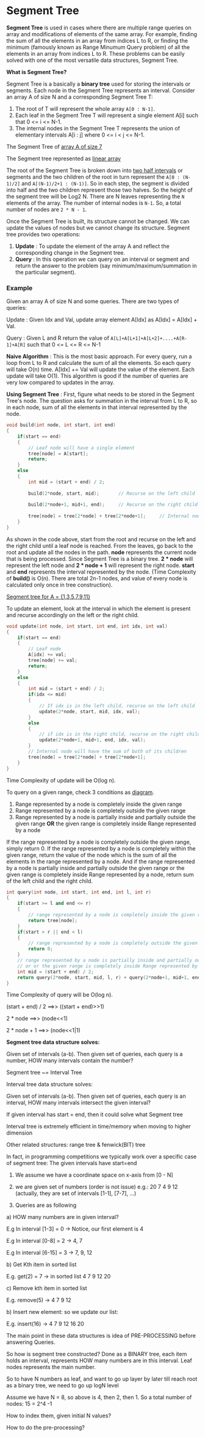 # Segment Tree

**Segment Tree** is used in cases where there are multiple range queries on array and modifications of elements of the same array. 
For example, finding the sum of all the elements in an array from indices L to R, or finding the minimum (famously known as Range Minumum Query problem) 
of all the elements in an array from indices L to R. These problems can be easily solved with one of the most versatile data structures, Segment Tree.

**What is Segment Tree?** 

Segment Tree is a basically a **binary tree** used for storing the intervals or segments. Each node in the Segment Tree represents an interval. 
Consider an array A of size N and a corresponding Segment Tree T:

1) The root of T will represent the whole array `A[0 : N-1]`.
2) Each leaf in the Segment Tree T will represent a single element A[i] such that 0 <= i <= N-1.
3) The internal nodes in the Segment Tree T represents the union of elementary intervals A[i : j] where 0 <= i < j <= N-1.

The Segment Tree of [array A of size 7](https://github.com/Khaled-Mahmmoud/MyCompetitiveProgramming/blob/master/img/Tree/segment%20tree%20size%207.jpg)

The Segment tree represented as [linear array](https://github.com/Khaled-Mahmmoud/MyCompetitiveProgramming/blob/master/img/Tree/segment%20tree%20linear%20array.jpg)

The root of the Segment Tree is broken down into [two half intervals](https://github.com/Khaled-Mahmmoud/MyCompetitiveProgramming/blob/master/img/Tree/two%20half%20intervals.png) or segments and the two children of the root 
in turn represent the `A[0 : (N-1)/2]` and `A[(N-1)/2+1 : (N-1)]`. So in each step, the segment is divided into half and the two children represent those two halves.
So the height of the segment tree will be Log2 N. There are N leaves representing the `N` elements of the array. The number of internal nodes is `N-1`. 
So, a total number of nodes are `2 * N - 1`.

Once the Segment Tree is built, its structure cannot be changed. We can update the values of nodes but we cannot change its structure.
Segment tree provides two operations:

1) **Update** : To update the element of the array A and reflect the corresponding change in the Segment tree.
2) **Query** : In this operation we can query on an interval or segment and return the answer to the problem (say minimum/maximum/summation in the particular segment).

### Example

Given an array A of size N and some queries. There are two types of queries:

Update : Given Idx and Val, update array element A[Idx] as A[Idx] = A[Idx] + Val.

Query : Given L and R return the value of `A[L]+A[L+1]+A[L+2]+....+A[R-1]+A[R]` such that 0 <= L <= R <= N-1

**Naive Algorithm** :
This is the most basic approach. For every query, run a loop from L to R and calculate the sum of all the elements. So each query will take O(n) time.
A[Idx] += Val will update the value of the element. Each update will take O(1).
This algorithm is good if the number of queries are very low compared to updates in the array.

**Using Segment Tree** :
First, figure what needs to be stored in the Segment Tree's node. The question asks for summation in the interval from L to R, so in each node, 
sum of all the elements in that interval represented by the node. 
```cpp
void build(int node, int start, int end)
{
    if(start == end)
    {
        // Leaf node will have a single element
        tree[node] = A[start];
        return;
    }
    else
    {
        int mid = (start + end) / 2;
       
        build(2*node, start, mid);       // Recurse on the left child
        
        build(2*node+1, mid+1, end);     // Recurse on the right child
        
        tree[node] = tree[2*node] + tree[2*node+1];     // Internal node will have the sum of both of its children
    }
}
```
As shown in the code above, start from the root and recurse on the left and the right child until a leaf node is reached. 
From the leaves, go back to the root and update all the nodes in the path. **node** represents the current node that is being processed.
Since Segment Tree is a binary tree. **2 * node** will represent the left node and **2 * node + 1** will represent the right node. **start** and **end** represents
the interval represented by the node. (Time Complexity of **build()** is O(n). There are total 2n-1 nodes, and value of every node is calculated only once in tree construction).

[Segment tree for A = {1,3,5,7,9,11}](https://github.com/Khaled-Mahmmoud/MyCompetitiveProgramming/blob/master/img/Tree/segment%20tree%20for%20A.jpg)


To update an element, look at the interval in which the element is present and recurse accordingly on the left or the right child.
```cpp
void update(int node, int start, int end, int idx, int val)
{
    if(start == end)
    {
        // Leaf node
        A[idx] += val;
        tree[node] += val;
        return;
    }
    else
    {
        int mid = (start + end) / 2;
        if(idx <= mid)
        {
            // If idx is in the left child, recurse on the left child
            update(2*node, start, mid, idx, val);
        }
        else
        {
            // if idx is in the right child, recurse on the right child
            update(2*node+1, mid+1, end, idx, val);
        }
        // Internal node will have the sum of both of its children
        tree[node] = tree[2*node] + tree[2*node+1];
    }
}
```
Time Complexity of update will be O(log n).

To query on a given range, check 3 conditions as [diagram](https://github.com/Khaled-Mahmmoud/MyCompetitiveProgramming/blob/master/img/Tree/segment%20tree%20query.png).

1) Range represented by a node is completely inside the given range
2) Range represented by a node is completely outside the given range
3) Range represented by a node is partially inside and partially outside the given range **OR** the given range is completely inside Range represented by a node

If the range represented by a node is completely outside the given range, simply return 0. If the range represented by a node is completely within the given range, 
return the value of the node which is the sum of all the elements in the range represented by a node. 
And if the range represented by a node is partially inside and partially outside the given range or the given range is completely inside Range represented by a node, return sum of the left child and the right child. 

```cpp
int query(int node, int start, int end, int l, int r)
{
    if(start >= l and end <= r)
    {
        // range represented by a node is completely inside the given range
        return tree[node];
    }
    if(start > r || end < l)
    {
        // range represented by a node is completely outside the given range
        return 0;
    }
    // range represented by a node is partially inside and partially outside the given range
    // or or the given range is completely inside Range represented by a node
    int mid = (start + end) / 2;
    return query(2*node, start, mid, l, r) + query(2*node+1, mid+1, end, l, r);
}
```
Time Complexity of query will be O(log n).

(start + end) / 2 ==>> ((start + end)>>1)

2 * node  ==>> (node<<1)

2 * node + 1 ==>> (node<<1|1)


**Segment tree data structure solves:**
 
Given set of intervals (a-b). Then given set of queries, each query is a number, HOW many intervals contain the number?

Segment tree ~= Interval Tree

Interval tree data structure solves:
 		
Given set of intervals (a-b). Then given set of queries, each query is an interval, HOW many intervals intersect the given interval?
 			
If given interval has start = end, then it could solve what Segment tree

Interval tree is extremely efficient in time/memory when moving to higher dimension

Other related structures: range tree & fenwick(BIT) tree

In fact, in programming competitions we typically work over a specific case of segment tree: The given intervals have start=end
 
1) We assume we have a coordinate space on x-axis from [0 - N]
 
2) we are given set of numbers (order is not issue)	e.g.: 20 7 4 9 12		(actually, they are set of intervals [1-1], [7-7], ...)
 
3) Queries are as following		
 
a) HOW many numbers are in given interval?
 				
E.g In interval [1-3]  = 0	-> Notice, our first element is 4
 				
E.g In interval [0-8]  = 2	-> 4, 7

E.g In interval [6-15] = 3	-> 7, 9, 12

b) Get Kth item in sorted list
 
 E.g. get(2) = 7		-> in sorted list 4 7 9 12 20
			
c) Remove kth item in sorted list
 				
E.g. remove(5) 		-> 4 7 9 12
		
b) Insert new element: so we update our list:
				
E.g. insert(16)		-> 4 7 9 12 16 20

The main point in these data structures is idea of PRE-PROCESSING before answering Queries.

So how is segment tree constructed? Done as a BINARY tree, each item holds an interval, represents HOW many numbers are in this interval. Leaf nodes represents the main number.

So to have N numbers as leaf, and want to go up layer by later till reach root as a binary tree, we need to go up logN level

Assume we have N = 8, so above is 4, then 2, then 1. So a total number of nodes: 15 = 2^4 -1

How to index them, given initial N values?

How to do the pre-processing?

